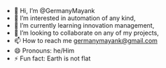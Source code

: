 - 👋 Hi, I’m @GermanyMayank
- 👀 I’m interested in automation of any kind,
- 🌱 I’m currently learning innovation management,
- 💞️ I’m looking to collaborate on any of my projects,
- 📫 How to reach me germanymayank@gmail.com
- 😄 Pronouns: he/Him
- ⚡ Fun fact: Earth is not flat

<!---
GermanyMayank/GermanyMayank is a ✨ special ✨ repository because its `README.md` (this file) appears on your GitHub profile.
You can click the Preview link to take a look at your changes.
--->
